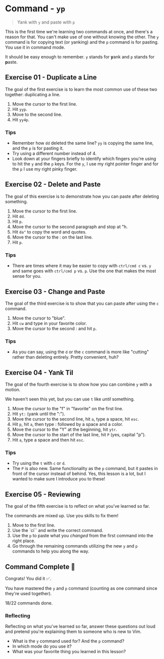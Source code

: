 # Command - `yp`

> Yank with `y` and paste with `p`

This is the first time we're learning two commands at once, and there's a reason for that. You can't make use of one without knowing the other. The `y` command is for copying text (or yanking) and the `p` command is for pasting. You use it in command mode.

It should be easy enough to remember. `y` stands for **y**ank and `p` stands for **p**aste.

## Exercise 01  - Duplicate a Line

The goal of the first exercise is to learn the most common use of these two together: duplicating a line.

1. Move the cursor to the first line.
2. Hit `yyp`.
3. Move to the second line.
4. Hit `yy4p`.

<!-- Text for exercise starts

Duplicate this line.

Duplicate THIS line 4 times.

Text for exercise ends -->

### Tips

- Remember how `dd` deleted the same line? `yy` is copying the same line, and the `p` is for pasting it.
- Try using a different number instead of 4.
- Look down at your fingers briefly to identify which fingers you're using to hit the `y` and the `p` keys. For the `y`, I use my right pointer finger and for the `p` I use my right pinky finger.

## Exercise 02 - Delete and Paste

The goal of this exercise is to demonstrate how you can paste after deleting something.

1. Move the cursor to the first line.
2. Hit `dd`.
3. Hit `p`.
4. Move the cursor to the second paragraph and stop at "h.
5. Hit `da"` to copy the word and quotes.
6. Move the cursor to the : on the last line.
7. Hit `p`.

<!-- Text for exercise starts

Move this line.
So this one is on top.

Delete the word "hello" with quotes.
Paste it after the:

Text for exercise ends -->

### Tips

- There are times where it may be easier to copy with `ctrl/cmd c` vs. `y` and same goes with `ctrl/cmd p` vs. `p`. Use the one that makes the most sense for you.

## Exercise 03  - Change and Paste

The goal of the third exercise is to show that you can paste after using the `c` command.

1. Move the cursor to "blue".
2. Hit `cw` and type in your favorite color.
3. Move the cursor to the second : and hit `p`.

<!-- Text for exercise starts

My favorite color is: blue
Your favorite color is:

Text for exercise ends -->

### Tips

- As you can say, using the `d` or the `c` command is more like "cutting" rather than deleting entirely. Pretty convenient, huh?

## Exercise 04 - Yank Til

The goal of the fourth exercise is to show how you can combine `y` with a motion.

We haven't seen this yet, but you can use `t` like *until* something.

1. Move the cursor to the "f" in "favorite" on the first line.
2. Hit `yt:` (yank until the ":").
3. Move the cursor to the second line, hit `a`, type a space, hit `esc`.
4. Hit `p`, hit `a`, then type : followed by a space and a color.
5. Move the cursor to the "Y" at the beginning, hit `ytr`.
6. Move the cursor to the start of the last line, hit `P` (yes, capital "p").
7. Hit `a`, type a space and then hit `esc`.

<!-- Text for exercise starts

My favorite color is: red
Your
are awesome!

Text for exercise ends -->

### Tips

- Try using the `t` with `c` or `d`.
- The `P` is also new. Same functionality as the `p` command, but it pastes in front of the cursor instead of behind. Yes, this lesson is a lot, but I wanted to make sure I introduce you to these!

## Exercise 05 - Reviewing

The goal of the fifth exercise is to reflect on what you've learned so far.

The commands are mixed up. Use you skills to fix them!

1. Move to the first line.
2. Use the `ci`` and write the correct command.
3. Use the `p` to paste what you *changed* from the first command into the right place.
4. Go through the remaining commands utilizing the new `y` and `p` commands to help you along the way.

<!-- Text for exercise starts

- `j` move left toward the *house*
- `h` move down (*jumping* off a ledge)
- `l` move up (*kicking* a soccer ball upward)
- `k` move right (*left*to right, like English)
- `A` let me *insert* text
- `i` let me *Append* text
- `x` let me *Initially* insert text
- `I` let me *ex-out* a character
- `w` let me *replace* a character
- `O` insert a line below the *original* line
- `o` insert a line *Over* the current line
- `r` move word by word
- `a` move *end* of word by end of word
- `d` move *backwards* word by word
- `e` let me insert text *after* the cursor
- `c` lets me *delete* text
- `d` lets me *change* text
- `y` lets me *yank* text and `p` lets me *paste* text

Text for exercise ends -->

## Command Complete 🎉

Congrats! You did it ✅.

You have mastered the `y` and `p` command (counting as one command since they're used together).

18/22 commands done.

### Reflecting

Reflecting on what you've learned so far, answer these questions out loud and pretend you're explaining them to someone who is new to Vim.

- What is the `y` command used for? And the `p` command?
- In which mode do you use it?
- What was your favorite thing you learned in this lesson?